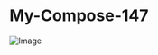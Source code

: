 # My-Compose-147
![Image](https://github.com/user-attachments/assets/c2e61e73-594a-4d4b-8d16-ae4685aa492d)
